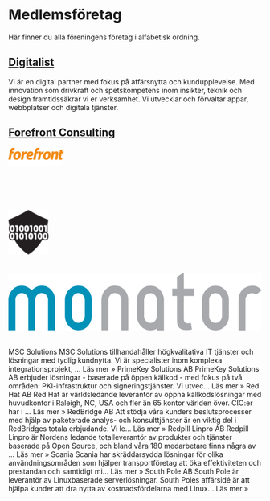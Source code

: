 # Medlemsföretag
Här finner du alla föreningens företag i alfabetisk ordning.

## [Digitalist](https://www.digitalist.se)
Vi är en digital partner med fokus på affärsnytta och kundupplevelse. Med innovation som drivkraft och spetskompetens inom insikter, teknik och design framtidssäkrar vi er verksamhet. Vi utvecklar och förvaltar appar, webbplatser och digitala tjänster.


## [Forefront Consulting](https://www.forefront.se)
![Logo](/assets/img/Forefront_logo.png)

## <a href="https://imcode.com" rel="imCode Partner AB">![Logo](/assets/img/imcode.gif)</a>

## <a href="https://kafit.se" rel="Kafit AB">![Logo](/assets/img/kaft.png)</a>

## <a href="http://www.monator.com" rel="Monator Technologies AB">![Logo](/assets/img/monator.png)</a>

## 

MSC Solutions
MSC Solutions tillhandahåller högkvalitativa IT tjänster och lösningar med tydlig kundnytta. Vi är specialister inom komplexa integrationsprojekt, ... Läs mer »
PrimeKey Solutions AB
PrimeKey Solutions AB erbjuder lösningar - baserade på öppen källkod - med fokus på två områden: PKI-infrastruktur och signeringstjänster. Vi utvec... Läs mer »
Red Hat AB
Red Hat är världsledande leverantör av öppna källkodslösningar med huvudkontor i Raleigh, NC, USA och fler än 65 kontor världen över. CIO:er har i ... Läs mer »
RedBridge AB
Att stödja våra kunders beslutsprocesser med hjälp av paketerade analys- och konsulttjänster är en viktig del i RedBridges totala erbjudande. Vi le... Läs mer »
Redpill Linpro AB
Redpill Linpro är Nordens ledande totalleverantör av produkter och tjänster baserade på Open Source, och bland våra 180 medarbetare finns några av ... Läs mer »
Scania
Scania har skräddarsydda lösningar för olika användningsområden som hjälper transportföretag att öka effektiviteten och prestandan och samtidigt mi... Läs mer »
South Pole AB
South Pole är leverantör av Linuxbaserade serverlösningar. South Poles affärsidé är att hjälpa kunder att dra nytta av kostnadsfördelarna med Linux... Läs mer »
